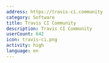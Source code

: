 ```yaml
---
address: https://travis-ci.community
category: Software
title: Travis CI Community
description: Travis CI Community
userCount: 642
icon: travis-ci.png
activity: high
language: en
---
```

